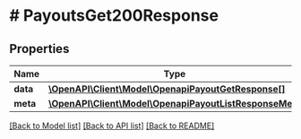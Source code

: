 # # PayoutsGet200Response

## Properties

Name | Type | Description | Notes
------------ | ------------- | ------------- | -------------
**data** | [**\OpenAPI\Client\Model\OpenapiPayoutGetResponse[]**](OpenapiPayoutGetResponse.md) |  | [optional]
**meta** | [**\OpenAPI\Client\Model\OpenapiPayoutListResponseMeta**](OpenapiPayoutListResponseMeta.md) |  | [optional]

[[Back to Model list]](../../README.md#models) [[Back to API list]](../../README.md#endpoints) [[Back to README]](../../README.md)
